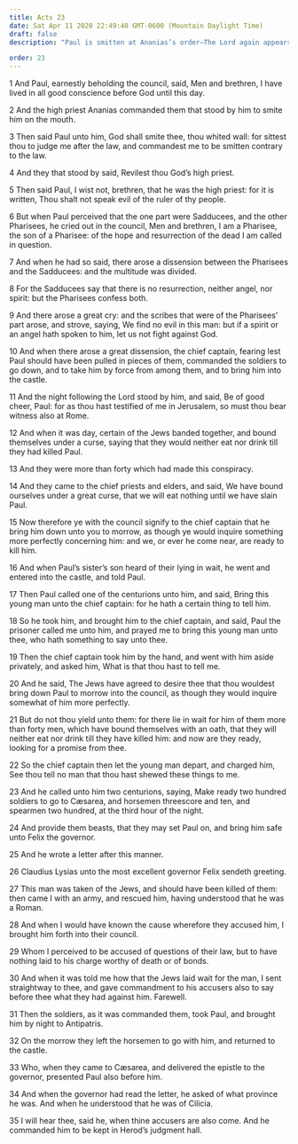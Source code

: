 ```yaml
---
title: Acts 23
date: Sat Apr 11 2020 22:49:40 GMT-0600 (Mountain Daylight Time)
draft: false
description: "Paul is smitten at Ananias’s order—The Lord again appears to Paul—Forty Jews plot his death—He is delivered over to Felix."

order: 23
---
```

    
1 And Paul, earnestly beholding the council, said, Men and brethren, I have lived in all good conscience before God until this day.

2 And the high priest Ananias commanded them that stood by him to smite him on the mouth.

3 Then said Paul unto him, God shall smite thee, thou whited wall: for sittest thou to judge me after the law, and commandest me to be smitten contrary to the law.

4 And they that stood by said, Revilest thou God’s high priest.

5 Then said Paul, I wist not, brethren, that he was the high priest: for it is written, Thou shalt not speak evil of the ruler of thy people.

6 But when Paul perceived that the one part were Sadducees, and the other Pharisees, he cried out in the council, Men and brethren, I am a Pharisee, the son of a Pharisee: of the hope and resurrection of the dead I am called in question.

7 And when he had so said, there arose a dissension between the Pharisees and the Sadducees: and the multitude was divided.

8 For the Sadducees say that there is no resurrection, neither angel, nor spirit: but the Pharisees confess both.

9 And there arose a great cry: and the scribes that were of the Pharisees’ part arose, and strove, saying, We find no evil in this man: but if a spirit or an angel hath spoken to him, let us not fight against God.

10 And when there arose a great dissension, the chief captain, fearing lest Paul should have been pulled in pieces of them, commanded the soldiers to go down, and to take him by force from among them, and to bring him into the castle.

11 And the night following the Lord stood by him, and said, Be of good cheer, Paul: for as thou hast testified of me in Jerusalem, so must thou bear witness also at Rome.

12 And when it was day, certain of the Jews banded together, and bound themselves under a curse, saying that they would neither eat nor drink till they had killed Paul.

13 And they were more than forty which had made this conspiracy.

14 And they came to the chief priests and elders, and said, We have bound ourselves under a great curse, that we will eat nothing until we have slain Paul.

15 Now therefore ye with the council signify to the chief captain that he bring him down unto you to morrow, as though ye would inquire something more perfectly concerning him: and we, or ever he come near, are ready to kill him.

16 And when Paul’s sister’s son heard of their lying in wait, he went and entered into the castle, and told Paul.

17 Then Paul called one of the centurions unto him, and said, Bring this young man unto the chief captain: for he hath a certain thing to tell him.

18 So he took him, and brought him to the chief captain, and said, Paul the prisoner called me unto him, and prayed me to bring this young man unto thee, who hath something to say unto thee.

19 Then the chief captain took him by the hand, and went with him aside privately, and asked him, What is that thou hast to tell me.

20 And he said, The Jews have agreed to desire thee that thou wouldest bring down Paul to morrow into the council, as though they would inquire somewhat of him more perfectly.

21 But do not thou yield unto them: for there lie in wait for him of them more than forty men, which have bound themselves with an oath, that they will neither eat nor drink till they have killed him: and now are they ready, looking for a promise from thee.

22 So the chief captain then let the young man depart, and charged him, See thou tell no man that thou hast shewed these things to me.

23 And he called unto him two centurions, saying, Make ready two hundred soldiers to go to Cæsarea, and horsemen threescore and ten, and spearmen two hundred, at the third hour of the night.

24 And provide them beasts, that they may set Paul on, and bring him safe unto Felix the governor.

25 And he wrote a letter after this manner.

26 Claudius Lysias unto the most excellent governor Felix sendeth greeting.

27 This man was taken of the Jews, and should have been killed of them: then came I with an army, and rescued him, having understood that he was a Roman.

28 And when I would have known the cause wherefore they accused him, I brought him forth into their council.

29 Whom I perceived to be accused of questions of their law, but to have nothing laid to his charge worthy of death or of bonds.

30 And when it was told me how that the Jews laid wait for the man, I sent straightway to thee, and gave commandment to his accusers also to say before thee what they had against him. Farewell.

31 Then the soldiers, as it was commanded them, took Paul, and brought him by night to Antipatris.

32 On the morrow they left the horsemen to go with him, and returned to the castle.

33 Who, when they came to Cæsarea, and delivered the epistle to the governor, presented Paul also before him.

34 And when the governor had read the letter, he asked of what province he was. And when he understood that he was of Cilicia.

35 I will hear thee, said he, when thine accusers are also come. And he commanded him to be kept in Herod’s judgment hall.

